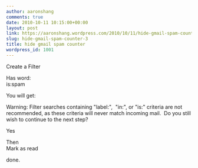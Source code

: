 ```yaml
---
author: aaronshang
comments: true
date: 2010-10-11 10:15:00+00:00
layout: post
link: https://aaronshang.wordpress.com/2010/10/11/hide-gmail-spam-counter-3/
slug: hide-gmail-spam-counter-3
title: hide gmail spam counter
wordpress_id: 1001
---
```


  
Create a Filter    
  
Has word:  
is:spam  
  
You will get:  
  
Warning: Filter searches containing "label:",  "in:", or "is:" criteria are not recommended, as these criteria will never match incoming mail.  Do you still wish to continue to the next step?   
  
Yes  
  
Then  
Mark as read  
  
  
done.  


![]()
